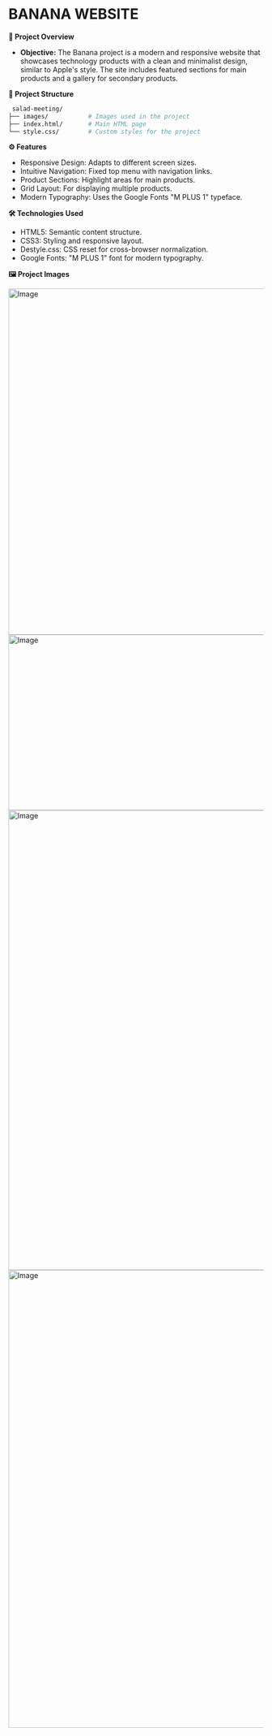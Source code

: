 # BANANA WEBSITE

  **📖 Project Overview**

- **Objective:**
  The Banana project is a modern and responsive website that showcases technology products with a clean and minimalist design,
  similar to Apple's style. The site includes featured sections for main products and a gallery for secondary products.

 **📁 Project Structure**

``` bash
 salad-meeting/
├── images/           # Images used in the project
├── index.html/       # Main HTML page
└── style.css/        # Custom styles for the project
```

 **⚙️ Features**
 - Responsive Design: Adapts to different screen sizes.
 - Intuitive Navigation: Fixed top menu with navigation links.
 - Product Sections: Highlight areas for main products.
 - Grid Layout: For displaying multiple products.
 - Modern Typography: Uses the Google Fonts "M PLUS 1" typeface.

 **🛠️ Technologies Used**
  - HTML5: Semantic content structure.
  - CSS3: Styling and responsive layout.
  - Destyle.css: CSS reset for cross-browser normalization.
  - Google Fonts: "M PLUS 1" font for modern typography.

 **🖼️ Project Images**
 
<img width="941" height="682" alt="Image" src="https://github.com/user-attachments/assets/d7eea10a-054f-4c13-bca8-95856ef10c17" />

<img width="889" height="346" alt="Image" src="https://github.com/user-attachments/assets/e70e2f86-1d2b-45de-af60-509e16085134" />

<img width="1900" height="906" alt="Image" src="https://github.com/user-attachments/assets/628ed46b-d7dd-4eea-b80e-89b2ffe85dcd" />

<img width="1901" height="902" alt="Image" src="https://github.com/user-attachments/assets/58cadae4-7358-4e64-b4f6-06c3c3170f4f" />
